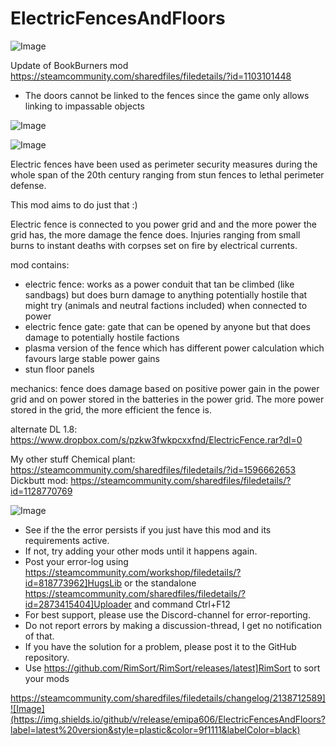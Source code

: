 # ElectricFencesAndFloors

![Image](https://i.imgur.com/buuPQel.png)

Update of BookBurners mod
https://steamcommunity.com/sharedfiles/filedetails/?id=1103101448

- The doors cannot be linked to the fences since the game only allows linking to impassable objects

![Image](https://i.imgur.com/pufA0kM.png)

	
![Image](https://i.imgur.com/Z4GOv8H.png)


Electric fences have been used as perimeter security measures during the whole span of the 20th century ranging from stun fences to lethal perimeter defense.

This mod aims to do just that :)

Electric fence is connected to you power grid and and the more power the grid has, the more damage the fence does. Injuries ranging from small burns to instant deaths with corpses set on fire by electrical currents.

mod contains:
- electric fence: works as a power conduit that tan be climbed (like sandbags) but does burn damage to anything potentially hostile that might try (animals and neutral factions included) when connected to power
- electric fence gate: gate that can be opened by anyone but that does damage to potentially hostile factions
- plasma version of the fence which has different power calculation which favours large stable power gains
- stun floor panels

mechanics:
fence does damage based on positive power gain in the power grid and on power stored in the batteries in the power grid. The more power stored in the grid, the more efficient the fence is.

alternate DL 1.8: https://www.dropbox.com/s/pzkw3fwkpcxxfnd/ElectricFence.rar?dl=0

My other stuff
Chemical plant: https://steamcommunity.com/sharedfiles/filedetails/?id=1596662653
Dickbutt mod: https://steamcommunity.com/sharedfiles/filedetails/?id=1128770769


![Image](https://i.imgur.com/PwoNOj4.png)



-  See if the the error persists if you just have this mod and its requirements active.
-  If not, try adding your other mods until it happens again.
-  Post your error-log using https://steamcommunity.com/workshop/filedetails/?id=818773962]HugsLib or the standalone https://steamcommunity.com/sharedfiles/filedetails/?id=2873415404]Uploader and command Ctrl+F12
-  For best support, please use the Discord-channel for error-reporting.
-  Do not report errors by making a discussion-thread, I get no notification of that.
-  If you have the solution for a problem, please post it to the GitHub repository.
-  Use https://github.com/RimSort/RimSort/releases/latest]RimSort to sort your mods



https://steamcommunity.com/sharedfiles/filedetails/changelog/2138712589]![Image](https://img.shields.io/github/v/release/emipa606/ElectricFencesAndFloors?label=latest%20version&style=plastic&color=9f1111&labelColor=black)


